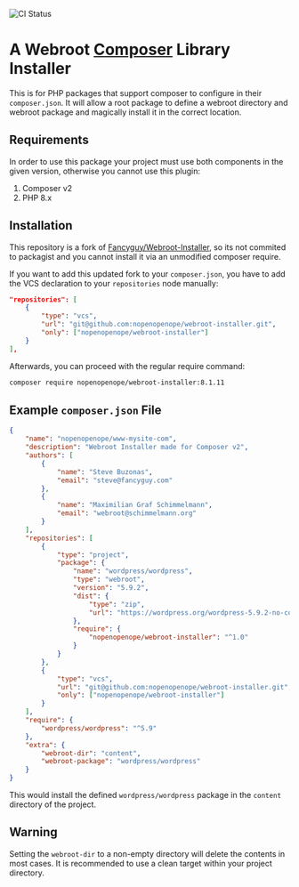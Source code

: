 ![CI Status](https://github.com/nopenopenope/webroot-installer/actions/workflows/docker-image.yml/badge.svg)

# A Webroot [Composer](http://getcomposer.org) Library Installer

This is for PHP packages that support composer to configure in their `composer.json`.  It will
allow a root package to define a webroot directory and webroot package and magically install it
in the correct location.

## Requirements

In order to use this package your project must use both components in the given version, otherwise you cannot use this plugin:

1. Composer v2
2. PHP 8.x

## Installation

This repository is a fork of [Fancyguy/Webroot-Installer](https://github.com/nopenopenope/webroot-installer), so its not commited to packagist and you cannot install it via an unmodified composer require.

If you want to add this updated fork to your `composer.json`, you have to add the VCS declaration to your `repositories` node manually:

``` json
"repositories": [
    {
        "type": "vcs",
        "url": "git@github.com:nopenopenope/webroot-installer.git",
        "only": ["nopenopenope/webroot-installer"]
    }
],
```

Afterwards, you can proceed with the regular require command:
``` bash
composer require nopenopenope/webroot-installer:8.1.11
```


## Example `composer.json` File

``` json
{
    "name": "nopenopenope/www-mysite-com",
    "description": "Webroot Installer made for Composer v2",
    "authors": [
        {
            "name": "Steve Buzonas",
            "email": "steve@fancyguy.com"
        },
        {
            "name": "Maximilian Graf Schimmelmann",
            "email": "webroot@schimmelmann.org"
        }
    ],
    "repositories": [
        {
            "type": "project",
            "package": {
                "name": "wordpress/wordpress",
                "type": "webroot",
                "version": "5.9.2",
                "dist": {
                    "type": "zip",
                    "url": "https://wordpress.org/wordpress-5.9.2-no-content.zip"
                },
                "require": {
                    "nopenopenope/webroot-installer": "^1.0"
                }
            }
        },
        {
            "type": "vcs",
            "url": "git@github.com:nopenopenope/webroot-installer.git",
            "only": ["nopenopenope/webroot-installer"]
        }
    ],
    "require": {
        "wordpress/wordpress": "^5.9"
    },
    "extra": {
        "webroot-dir": "content",
        "webroot-package": "wordpress/wordpress"
    }
}
```

This would install the defined `wordpress/wordpress` package in the `content` directory of the project.

## Warning

Setting the `webroot-dir` to a non-empty directory will delete the contents in most cases.  It is recommended to use a clean target within your project directory.
